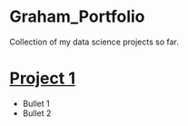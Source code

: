 # Graham_Portfolio
Collection of my data science projects so far.

# [Project 1](https://github.com/gwbachman/Graham_Portfolio/blob/main/README.md)
* Bullet 1
* Bullet 2

